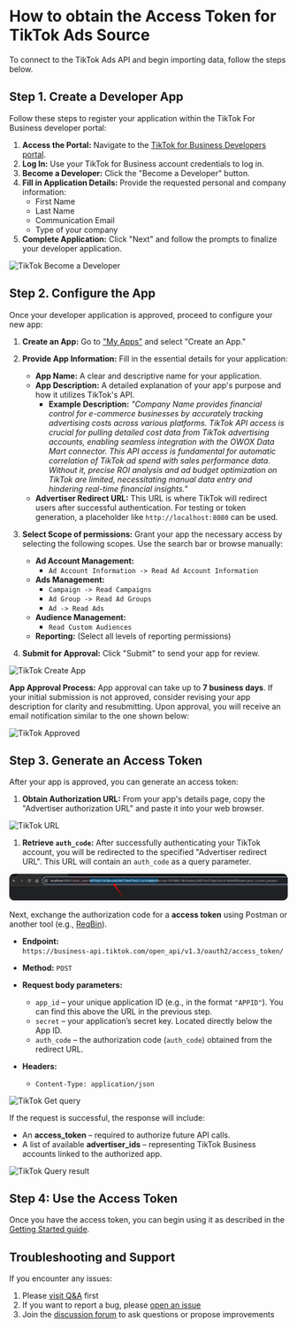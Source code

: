 # How to obtain the Access Token for TikTok Ads Source

To connect to the TikTok Ads API and begin importing data, follow the steps below.

## Step 1. Create a Developer App

Follow these steps to register your application within the TikTok For Business developer portal:

1. **Access the Portal:** Navigate to the [TikTok for Business Developers portal](https://business-api.tiktok.com/portal).
2. **Log In:** Use your TikTok for Business account credentials to log in.
3. **Become a Developer:** Click the "Become a Developer" button.
4. **Fill in Application Details:** Provide the requested personal and company information:
    * First Name
    * Last Name
    * Communication Email
    * Type of your company
5. **Complete Application:** Click "Next" and follow the prompts to finalize your developer application.

![TikTok Become a Developer](res/tiktok_developer.png)

## Step 2. Configure the App

Once your developer application is approved, proceed to configure your new app:

1. **Create an App:** Go to ["My Apps"](https://business-api.tiktok.com/portal/apps) and select "Create an App."
2. **Provide App Information:** Fill in the essential details for your application:
    * **App Name:** A clear and descriptive name for your application.
    * **App Description:** A detailed explanation of your app's purpose and how it utilizes TikTok's API.
        * **Example Description:** *"Company Name provides financial control for e-commerce businesses by accurately tracking advertising costs across various platforms. TikTok API access is crucial for pulling detailed cost data from TikTok advertising accounts, enabling seamless integration with the OWOX Data Mart connector. This API access is fundamental for automatic correlation of TikTok ad spend with sales performance data. Without it, precise ROI analysis and ad budget optimization on TikTok are limited, necessitating manual data entry and hindering real-time financial insights."*
    * **Advertiser Redirect URL:** This URL is where TikTok will redirect users after successful authentication. For testing or token generation, a placeholder like `http://localhost:8080` can be used.

3. **Select Scope of permissions:** Grant your app the necessary access by selecting the following scopes. Use the search bar or browse manually:
    * **Ad Account Management:**
        * `Ad Account Information -> Read Ad Account Information`
    * **Ads Management:**
        * `Campaign -> Read Campaigns`
        * `Ad Group -> Read Ad Groups`
        * `Ad -> Read Ads`
    * **Audience Management:**
        * `Read Custom Audiences`
    * **Reporting:** (Select all levels of reporting permissions)

4. **Submit for Approval:** Click "Submit" to send your app for review.

![TikTok Create App](res/tiktok_createapp.png)

**App Approval Process:** App approval can take up to **7 business days**. If your initial submission is not approved, consider revising your app description for clarity and resubmitting. Upon approval, you will receive an email notification similar to the one shown below:

![TikTok Approved](res/tiktok_approved.png)

## Step 3. Generate an Access Token

After your app is approved, you can generate an access token:

1. **Obtain Authorization URL:** From your app's details page, copy the "Advertiser authorization URL" and paste it into your web browser.

![TikTok URL](res/tiktok_url.png)

1. **Retrieve `auth_code`:** After successfully authenticating your TikTok account, you will be redirected to the specified "Advertiser redirect URL". This URL will contain an `auth_code` as a query parameter.

![TikTok Auth Code](res/tiktok_auth_code.png)

Next, exchange the authorization code for a **access token** using Postman or another tool (e.g., [ReqBin](https://reqbin.com/)).

* **Endpoint:**  
  `https://business-api.tiktok.com/open_api/v1.3/oauth2/access_token/`

* **Method:** `POST`  

* **Request body parameters:**  
  * `app_id` – your unique application ID (e.g., in the format `"APPID"`). You can find this above the URL in the previous step.  
  * `secret` – your application’s secret key. Located directly below the App ID.  
  * `auth_code` – the authorization code (`auth_code`) obtained from the redirect URL.  

* **Headers:**  
  * `Content-Type: application/json`

![TikTok Get query](res/tiktok_get.png)

If the request is successful, the response will include:  

* An **access_token** – required to authorize future API calls.  
* A list of available **advertiser_ids** – representing TikTok Business accounts linked to the authorized app.  

![TikTok Query result](res/tiktok_queryresult.png)

## Step 4: Use the Access Token

Once you have the access token, you can begin using it as described in the [Getting Started guide](GETTING_STARTED.md).

## Troubleshooting and Support

If you encounter any issues:

1. Please [visit Q&A](https://github.com/OWOX/owox-data-marts/discussions/categories/q-a) first
2. If you want to report a bug, please [open an issue](https://github.com/OWOX/owox-data-marts/issues)
3. Join the [discussion forum](https://github.com/OWOX/owox-data-marts/discussions) to ask questions or propose improvements
